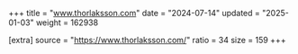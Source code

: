 +++
title = "www.thorlaksson.com"
date = "2024-07-14"
updated = "2025-01-03"
weight = 162938

[extra]
source = "https://www.thorlaksson.com/"
ratio = 34
size = 159
+++
